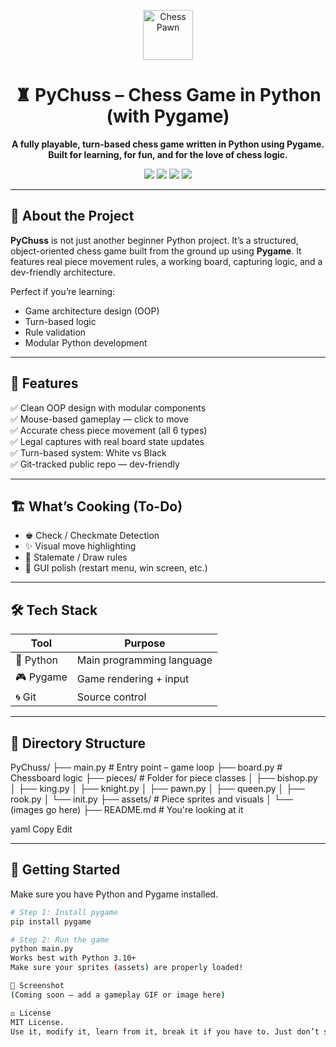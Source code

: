 <p align="center">
  <img src="https://upload.wikimedia.org/wikipedia/commons/4/45/Chess_plt45.svg" width="80" alt="Chess Pawn"/>
</p>

<h1 align="center">♜ PyChuss – Chess Game in Python (with Pygame)</h1>

<p align="center">
  <b>A fully playable, turn-based chess game written in Python using Pygame.<br>
  Built for learning, for fun, and for the love of chess logic.</b>
</p>

<p align="center">
  <img src="https://img.shields.io/badge/Python-3.10%2B-blue?logo=python" />
  <img src="https://img.shields.io/badge/Pygame-2.x-green?logo=pygame" />
  <img src="https://img.shields.io/badge/License-MIT-yellow.svg" />
  <img src="https://img.shields.io/badge/Status-In%20Progress-orange" />
</p>

---

## 🧠 About the Project

**PyChuss** is not just another beginner Python project. It’s a structured, object-oriented chess game built from the ground up using **Pygame**. It features real piece movement rules, a working board, capturing logic, and a dev-friendly architecture.

Perfect if you’re learning:
- Game architecture design (OOP)
- Turn-based logic
- Rule validation
- Modular Python development

---

## 🧱 Features

✅ Clean OOP design with modular components  
✅ Mouse-based gameplay — click to move  
✅ Accurate chess piece movement (all 6 types)  
✅ Legal captures with real board state updates  
✅ Turn-based system: White vs Black  
✅ Git-tracked public repo — dev-friendly

---

## 🏗️ What’s Cooking (To-Do)

- ♚ Check / Checkmate Detection  
- ✨ Visual move highlighting  
- 🤝 Stalemate / Draw rules  
- 🧵 GUI polish (restart menu, win screen, etc.)

---

## 🛠 Tech Stack

| Tool      | Purpose                    |
|-----------|----------------------------|
| 🐍 Python | Main programming language |
| 🎮 Pygame | Game rendering + input    |
| 🌀 Git    | Source control            |

---

## 📂 Directory Structure

PyChuss/
├── main.py # Entry point – game loop
├── board.py # Chessboard logic
├── pieces/ # Folder for piece classes
│ ├── bishop.py
│ ├── king.py
│ ├── knight.py
│ ├── pawn.py
│ ├── queen.py
│ ├── rook.py
│ └── init.py
├── assets/ # Piece sprites and visuals
│ └── (images go here)
├── README.md # You're looking at it

yaml
Copy
Edit

---

## 🚀 Getting Started

Make sure you have Python and Pygame installed.

```bash
# Step 1: Install pygame
pip install pygame

# Step 2: Run the game
python main.py
Works best with Python 3.10+
Make sure your sprites (assets) are properly loaded!

📸 Screenshot
(Coming soon – add a gameplay GIF or image here)

⚖️ License
MIT License.
Use it, modify it, learn from it, break it if you have to. Just don’t sell it like you made it 😤.


